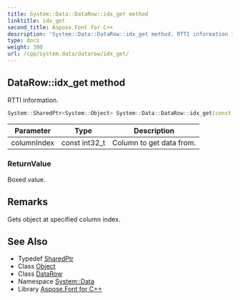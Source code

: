 ```yaml
---
title: System::Data::DataRow::idx_get method
linktitle: idx_get
second_title: Aspose.Font for C++
description: 'System::Data::DataRow::idx_get method. RTTI information in C++.'
type: docs
weight: 300
url: /cpp/system.data/datarow/idx_get/
---
```

## DataRow::idx_get method


RTTI information.

```cpp
System::SharedPtr<System::Object> System::Data::DataRow::idx_get(const int32_t columnIndex)
```


| Parameter | Type | Description |
| --- | --- | --- |
| columnIndex | const int32_t | Column to get data from. |

### ReturnValue

Boxed value.
## Remarks


Gets object at specified column index. 
## See Also

* Typedef [SharedPtr](../../../system/sharedptr/)
* Class [Object](../../../system/object/)
* Class [DataRow](../)
* Namespace [System::Data](../../)
* Library [Aspose.Font for C++](../../../)
